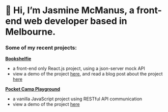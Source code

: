 # 👋 Hi, I’m Jasmine McManus, a front-end web developer based in Melbourne.

### Some of my recent projects:

**[Bookshelfie](https://github.com/jasminemcmanus/bookshelfie)**
- a front-end only React.js project, using a json-server mock API
- view a demo of the project [here](https://bookshelfie.netlify.app/), and read a blog post about the project [here](https://medium.com/@jasmine.mcmanus/book-shelfie-my-react-app-journey-4ed67d753df4)

**[Pocket Camp Playground](https://github.com/jasminemcmanus/pocket-camp-playground)**
- a vanilla JavaScript project using RESTful API communication
- view a demo of the project [here](https://youtu.be/PDLoFpJLb2Y)
